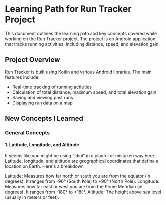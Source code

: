 # Learning Path for Run Tracker Project

This document outlines the learning path and key concepts covered while working on the Run Tracker project. The project is an Android application that tracks running activities, including distance, speed, and elevation gain.

## Project Overview

Run Tracker is built using Kotlin and various Android libraries. The main features include:

- Real-time tracking of running activities
- Calculation of total distance, maximum speed, and total elevation gain
- Saving and viewing past runs
- Displaying run data on a map

## New Concepts I Learned

### General Concepts
#### 1. Latitude, Longitude, and Altitude

It seems like you might be using "idiot" in a playful or mistaken way here. Latitude, longitude, and altitude are geographical coordinates that define a location on Earth. Here's a breakdown:

Latitude: Measures how far north or south you are from the equator (in degrees). It ranges from -90° (South Pole) to +90° (North Pole).
Longitude: Measures how far east or west you are from the Prime Meridian (in degrees). It ranges from -180° to +180°.
Altitude: The height above sea level (usually in meters or feet).
